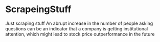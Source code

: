 # ScrapeingStuff
Just scraping stuff
An abrupt increase in the number of people asking questions can be an indicator that a company is getting institutional attention, which might lead to stock price outperformance in the future
